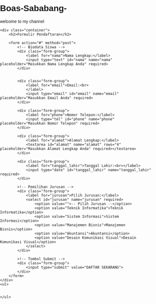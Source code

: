 # Boas-Sababang-
welcome to my channel 

<!DOCTYPE html>
<html lang="en">
<head>
    <meta charset="UTF-8">
    <meta name="viewport" content="width=device-width, initial-scale=1.0">
    <title>Formulir Pendaftaran Siswa</title>
    <style>
        body {
            font-family: Arial, sans-serif;
            background-color: ##8080ab97;
            margin: 0;
            padding: 0;
        }
        .container {
            max-width: 800px;
            margin: 50px auto;
            padding: 20px;
            background-color: #ffbe955e;
            box-shadow: 0 0 10px rgba(0, 0, 0, 0.1);
            border-radius: 10px;
        }
        h2 {
            text-align: center;
            color: #333;
        }
        form {
            display: flex;
            flex-direction: column;
        }
        label {
            margin-bottom: 5px;
            font-weight: bold;
            color: #555;
        }
        input, select, textarea {
            padding: 10px;
            margin-bottom: 15px;
            border: 1px solid #ffbd40b6;
            border-radius: 5px;
            font-size: 16px;
        }
        input[type="submit"] {
            background-color: #1c15ff;
            color: white;
            cursor: pointer;
        }
        input[type="submit"]:hover {
            background-color: #45a049;
        }
        .form-group {
            margin-bottom: 15px;
        }
    </style>
</head>
<body>

    <div class="container">
        <h2>Formulir Pendaftaran</h2>

        <form action="#" method="post">
            <!-- Biodata Siswa -->
            <div class="form-group">
                <label for="nama">Nama Lengkap:</label>
                <input type="text" id="nama" name="nama" placeholder="Masukkan Nama Lengkap Anda" required>
            </div>
            

            <div class="form-group">
                <label for="email">Email:<br>
                </label>
                <input type="email" id="email" name="email" placeholder="Masukkan Email Anda" required>
            </div>

            <div class="form-group">
                <label for="phone">Nomor Telepon:</label>
                <input type="tel" id="phone" name="phone" placeholder="Masukkan Nomor Telepon" required>
            </div>

            <div class="form-group">
                <label for="alamat">Alamat Lengkap:</label>
                <textarea id="alamat" name="alamat" rows="4" placeholder="Masukkan Alamat Lengkap Anda" required></textarea>
            </div>

            <div class="form-group">
                <label for="tanggal_lahir">Tanggal Lahir:<br></label>
                <input type="date" id="tanggal_lahir" name="tanggal_lahir" required>
            </div>

            <!-- Pemilihan Jurusan -->
            <div class="form-group">
                <label for="jurusan">Pilih Jurusan:</label>
                <select id="jurusan" name="jurusan" required>
                    <option value="">-- Pilih Jurusan --</option>
                    <option value="Teknik Informatika">Teknik Informatika</option>
                    <option value="Sistem Informasi">Sistem Informasi</option>
                    <option value="Manajemen Bisnis">Manajemen Bisnis</option>
                    <option value="Akuntansi">Akuntansi</option>
                    <option value="Desain Komunikasi Visual">Desain Komunikasi Visual</option>
                </select>
            </div>

            <!-- Tombol Submit -->
            <div class="form-group">
                <input type="submit" value="DAFTAR SEKARANG">
            </div>
        </form>
    </div>
    <ul>
    
   
    </ul>

</body>
</html>